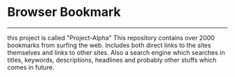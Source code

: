 # Browser Bookmark
----
this project is called "Project-Alpha"
This repository contains over 2000 bookmarks from surfing the web.
Includes both direct links to the sites themselves and links to other sites.
Also a search engine which searches in titles, keywords, descriptions, headlines and probably other stuffs which comes in future.
